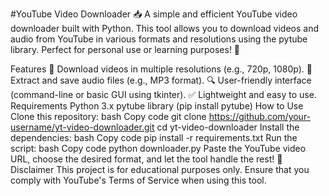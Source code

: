#YouTube Video Downloader 📥
A simple and efficient YouTube video downloader built with Python. This tool allows you to download videos and audio from YouTube in various formats and resolutions using the pytube library. Perfect for personal use or learning purposes! 🚀

Features
🎥 Download videos in multiple resolutions (e.g., 720p, 1080p).
🎵 Extract and save audio files (e.g., MP3 format).
🔍 User-friendly interface (command-line or basic GUI using tkinter).
✅ Lightweight and easy to use.
Requirements
Python 3.x
pytube library (pip install pytube)
How to Use
Clone this repository:
bash
Copy code
git clone https://github.com/your-username/yt-video-downloader.git
cd yt-video-downloader
Install the dependencies:
bash
Copy code
pip install -r requirements.txt
Run the script:
bash
Copy code
python downloader.py
Paste the YouTube video URL, choose the desired format, and let the tool handle the rest! 🎉
Disclaimer
This project is for educational purposes only. Ensure that you comply with YouTube's Terms of Service when using this tool.
